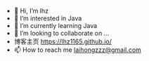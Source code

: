 - 👋 Hi, I’m lhz
- 👀 I’m interested in Java
- 🌱 I’m currently learning Java
- 💞️ I’m looking to collaborate on ...
- 博客主页 https://lhz1165.github.io/
- 📫 How to reach me laihongzzz@gmail.com

<!---
lhz1165/lhz1165 is a ✨ special ✨ repository because its `README.md` (this file) appears on your GitHub profile.
You can click the Preview link to take a look at your changes.
--->
